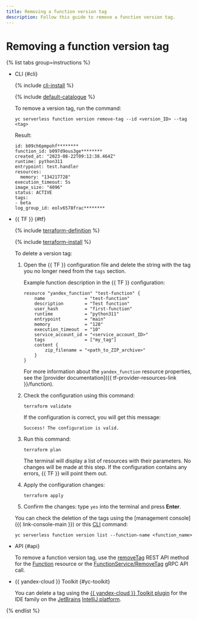 ```yaml
---
title: Removing a function version tag
description: Follow this guide to remove a function version tag.
---
```


# Removing a function version tag

{% list tabs group=instructions %}

- CLI {#cli}

    {% include [cli-install](../../../_includes/cli-install.md) %}

    {% include [default-catalogue](../../../_includes/default-catalogue.md) %}

    To remove a version tag, run the command:

    ```
    yc serverless function version remove-tag --id <version_ID> --tag <tag>
    ```

    Result:

    ```
    id: b09ch6pmpohf********
    function_id: b097d9ous3ge********
    created_at: "2023-08-22T09:12:38.464Z"
    runtime: python311
    entrypoint: test.handler
    resources:
      memory: "134217728"
    execution_timeout: 5s
    image_size: "4096"
    status: ACTIVE
    tags:
    - beta
    log_group_id: eolv6578frac********
    ```

- {{ TF }} {#tf}

    {% include [terraform-definition](../../../_tutorials/_tutorials_includes/terraform-definition.md) %}

    {% include [terraform-install](../../../_includes/terraform-install.md) %}

    To delete a version tag:

    1. Open the {{ TF }} configuration file and delete the string with the tag you no longer need from the `tags` section.

       Example function description in the {{ TF }} configuration:
 
        ```
        resource "yandex_function" "test-function" {
            name               = "test-function"
            description        = "Test function"
            user_hash          = "first-function"
            runtime            = "python311"
            entrypoint         = "main"
            memory             = "128"
            execution_timeout  = "10"
            service_account_id = "<service_account_ID>"
            tags               = ["my_tag"]
            content {
                zip_filename = "<path_to_ZIP_archive>"
            }
        }
        ``` 

        For more information about the `yandex_function` resource properties, see the [provider documentation]({{ tf-provider-resources-link }}/function).

    1. Check the configuration using this command:
        
       ```
       terraform validate
       ```

       If the configuration is correct, you will get this message:
        
       ```
       Success! The configuration is valid.
       ```

    1. Run this command:

       ```
       terraform plan
       ```
        
       The terminal will display a list of resources with their parameters. No changes will be made at this step. If the configuration contains any errors, {{ TF }} will point them out. 
         
    1. Apply the configuration changes:

       ```
       terraform apply
       ```
    1. Confirm the changes: type `yes` into the terminal and press **Enter**.
      
    You can check the deletion of the tags using the [management console]({{ link-console-main }}) or this [CLI](../../../cli/quickstart.md) command:

    ```
    yc serverless function version list --function-name <function_name>
    ```

- API {#api}

    To remove a function version tag, use the [removeTag](../../functions/api-ref/Function/removeTag.md) REST API method for the [Function](../../functions/api-ref/Function/index.md) resource or the [FunctionService/RemoveTag](../../functions/api-ref/grpc/Function/removeTag.md) gRPC API call.

- {{ yandex-cloud }} Toolkit {#yc-toolkit}

    You can delete a tag using the [{{ yandex-cloud }} Toolkit plugin](https://github.com/yandex-cloud/ide-plugin-jetbrains/blob/master/README.en.md) for the IDE family on the [JetBrains](https://www.jetbrains.com/) [IntelliJ platform](https://www.jetbrains.com/opensource/idea/).

{% endlist %}
